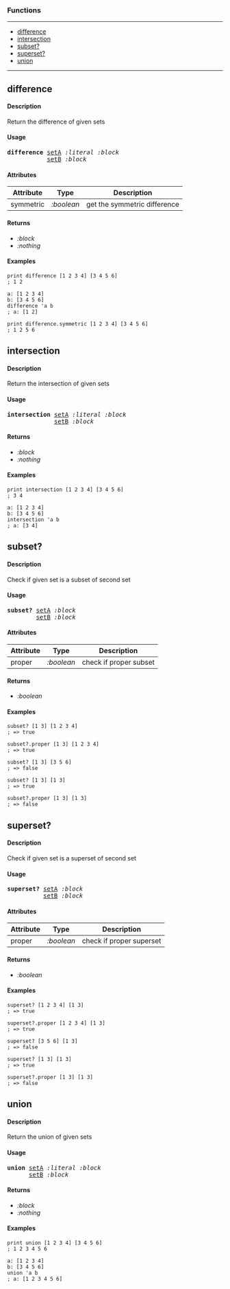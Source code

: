 ### Functions

---

<!--ts-->
   * [difference](#difference)
   * [intersection](#intersection)
   * [subset?](#subset?)
   * [superset?](#superset?)
   * [union](#union)
<!--te-->

---


## difference

#### Description

Return the difference of given sets

#### Usage

<pre>
<b>difference</b> <ins>setA</ins> <i>:literal</i> <i>:block</i>
           <ins>setB</ins> <i>:block</i>
</pre>
#### Attributes

|Attribute|Type|Description|
|---|---|---|
|symmetric|<i>:boolean</i>|get the symmetric difference|

#### Returns

- *:block*
- *:nothing*

#### Examples

```red
print difference [1 2 3 4] [3 4 5 6]
; 1 2

a: [1 2 3 4]
b: [3 4 5 6]
difference 'a b
; a: [1 2]

print difference.symmetric [1 2 3 4] [3 4 5 6]
; 1 2 5 6
```

## intersection

#### Description

Return the intersection of given sets

#### Usage

<pre>
<b>intersection</b> <ins>setA</ins> <i>:literal</i> <i>:block</i>
             <ins>setB</ins> <i>:block</i>
</pre>

#### Returns

- *:block*
- *:nothing*

#### Examples

```red
print intersection [1 2 3 4] [3 4 5 6]
; 3 4

a: [1 2 3 4]
b: [3 4 5 6]
intersection 'a b
; a: [3 4]
```

## subset?

#### Description

Check if given set is a subset of second set

#### Usage

<pre>
<b>subset?</b> <ins>setA</ins> <i>:block</i>
        <ins>setB</ins> <i>:block</i>
</pre>
#### Attributes

|Attribute|Type|Description|
|---|---|---|
|proper|<i>:boolean</i>|check if proper subset|

#### Returns

- *:boolean*

#### Examples

```red
subset? [1 3] [1 2 3 4]
; => true

subset?.proper [1 3] [1 2 3 4]
; => true

subset? [1 3] [3 5 6]
; => false

subset? [1 3] [1 3]
; => true

subset?.proper [1 3] [1 3]
; => false
```

## superset?

#### Description

Check if given set is a superset of second set

#### Usage

<pre>
<b>superset?</b> <ins>setA</ins> <i>:block</i>
          <ins>setB</ins> <i>:block</i>
</pre>
#### Attributes

|Attribute|Type|Description|
|---|---|---|
|proper|<i>:boolean</i>|check if proper superset|

#### Returns

- *:boolean*

#### Examples

```red
superset? [1 2 3 4] [1 3]
; => true

superset?.proper [1 2 3 4] [1 3]
; => true

superset? [3 5 6] [1 3]
; => false

superset? [1 3] [1 3]
; => true

superset?.proper [1 3] [1 3]
; => false
```

## union

#### Description

Return the union of given sets

#### Usage

<pre>
<b>union</b> <ins>setA</ins> <i>:literal</i> <i>:block</i>
      <ins>setB</ins> <i>:block</i>
</pre>

#### Returns

- *:block*
- *:nothing*

#### Examples

```red
print union [1 2 3 4] [3 4 5 6]
; 1 2 3 4 5 6

a: [1 2 3 4]
b: [3 4 5 6]
union 'a b
; a: [1 2 3 4 5 6]
```